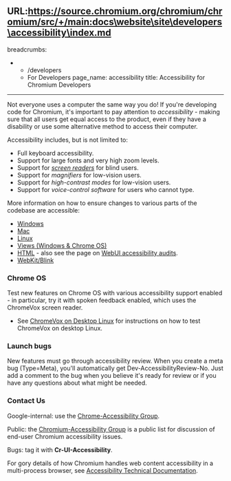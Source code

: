 URL:https://source.chromium.org/chromium/chromium/src/+/main:docs\website\site\developers\accessibility\index.md
---
breadcrumbs:
- - /developers
  - For Developers
page_name: accessibility
title: Accessibility for Chromium Developers
---

Not everyone uses a computer the same way you do! If you're developing code for
Chromium, it's important to pay attention to *accessibility -* making sure that
all users get equal access to the product, even if they have a disability or use
some alternative method to access their computer.

Accessibility includes, but is not limited to:

*   Full keyboard accessibility.
*   Support for large fonts and very high zoom levels.
*   Support for *[screen
            readers](/user-experience/assistive-technology-support)* for blind
            users.
*   Support for *magnifiers* for low-vision users.
*   Support for *high-contrast modes* for low-vision users.
*   Support for *voice-control software* for users who cannot type.

More information on how to ensure changes to various parts of the codebase are
accessible:

*   [Windows](/developers/accessibility/windows-accessibility)
*   [Mac](/developers/accessibility/mac-accessibility)
*   [Linux](/developers/accessibility/linux-accessibility)
*   [Views (Windows & Chrome
            OS)](/developers/accessibility/views-accessibility)
*   [HTML](/developers/accessibility/html-accessibility) - also see the
            page on [WebUI accessibility
            audits](/developers/accessibility/webui-accessibility-audit).
*   [WebKit/Blink](/developers/accessibility/webkit-accessibility)

### Chrome OS

Test new features on Chrome OS with various accessibility support enabled - in
particular, try it with spoken feedback enabled, which uses the ChromeVox screen
reader.

*   See [ChromeVox on Desktop
            Linux](/developers/accessibility/chromevox-on-desktop-linux) for
            instructions on how to test ChromeVox on desktop Linux.

### Launch bugs

New features must go through accessibility review. When you create a meta bug
(Type=Meta), you'll automatically get Dev-AccessibilityReview-No. Just add a
comment to the bug when you believe it's ready for review or if you have any
questions about what might be needed.

### Contact Us

Google-internal: use the [Chrome-Accessibility
Group](https://groups.google.com/a/google.com/forum/#!forum/chrome-accessibility).

Public: the [Chromium-Accessibility
Group](http://groups.google.com/a/chromium.org/group/chromium-accessibility) is
a public list for discussion of end-user Chromium accessibility issues.

Bugs: tag it with **Cr-UI-Accessibility**.

For gory details of how Chromium handles web content accessibility in a
multi-process browser, see [Accessibility Technical
Documentation](/developers/design-documents/accessibility).
